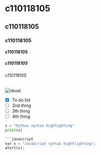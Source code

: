 # c110118105
## c110118105
### c110118105
#### c110118105
##### c110118105
###### c110118105

![nkust](https://www.nkust.edu.tw/var/file/0/1000/img/513/182513897.png)

- [x] To do list
- [ ]  2nd thing
- [ ]  3th thing
- [ ]  4th thing

```python
s = "Python syntax highlighting"
print(s)

```javascript
var s = "JavaScript syntax hightlighting";
alert(s);
